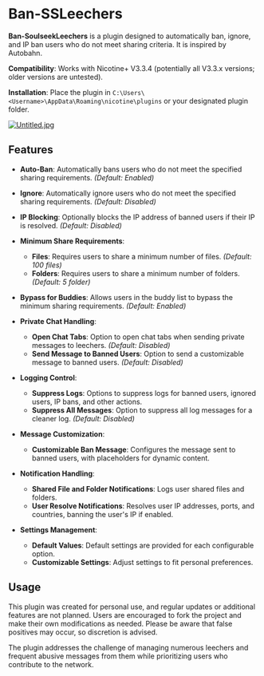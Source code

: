 # Ban-SSLeechers

**Ban-SoulseekLeechers** is a plugin designed to automatically ban, ignore, and IP ban users who do not meet sharing criteria. 
It is inspired by Autobahn.

**Compatibility**: Works with Nicotine+ V3.3.4 (potentially all V3.3.x versions; older versions are untested).

**Installation**: Place the plugin in `C:\Users\<Username>\AppData\Roaming\nicotine\plugins` or your designated plugin folder.

[![Untitled.jpg](https://i.postimg.cc/5NW9nBp7/Untitled.jpg)](https://postimg.cc/rzgLptBx)

## Features

- **Auto-Ban**: Automatically bans users who do not meet the specified sharing requirements. *(Default: Enabled)*
- **Ignore**: Automatically ignore users who do not meet the specified sharing requirements. *(Default: Disabled)*

- **IP Blocking**: Optionally blocks the IP address of banned users if their IP is resolved. *(Default: Disabled)*

- **Minimum Share Requirements**:
  - **Files**: Requires users to share a minimum number of files. *(Default: 100 files)*
  - **Folders**: Requires users to share a minimum number of folders. *(Default: 5 folder)*

- **Bypass for Buddies**: Allows users in the buddy list to bypass the minimum sharing requirements. *(Default: Enabled)*

- **Private Chat Handling**:
  - **Open Chat Tabs**: Option to open chat tabs when sending private messages to leechers. *(Default: Disabled)*
  - **Send Message to Banned Users**: Option to send a customizable message to banned users. *(Default: Disabled)*

- **Logging Control**:
  - **Suppress Logs**: Options to suppress logs for banned users, ignored users, IP bans, and other actions.
  - **Suppress All Messages**: Option to suppress all log messages for a cleaner log. *(Default: Disabled)*

- **Message Customization**:
  - **Customizable Ban Message**: Configures the message sent to banned users, with placeholders for dynamic content. 

- **Notification Handling**:
  - **Shared File and Folder Notifications**: Logs user shared files and folders.
  - **User Resolve Notifications**: Resolves user IP addresses, ports, and countries, banning the user's IP if enabled. 

- **Settings Management**:
  - **Default Values**: Default settings are provided for each configurable option.
  - **Customizable Settings**: Adjust settings to fit personal preferences.

## Usage

This plugin was created for personal use, and regular updates or additional features are not planned. Users are encouraged to fork the project and make their own modifications as needed. 
Please be aware that false positives may occur, so discretion is advised.

The plugin addresses the challenge of managing numerous leechers and frequent abusive messages from them while prioritizing users who contribute to the network.
